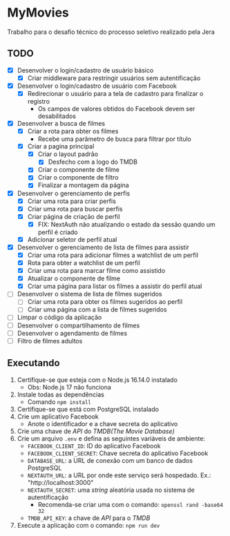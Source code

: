 # MyMovies

Trabalho para o desafio técnico do processo seletivo realizado pela Jera

## TODO

- [x] Desenvolver o login/cadastro de usuário básico
  - [x] Criar middleware para restringir usuários sem autentificação
- [x] Desenvolver o login/cadastro de usuário com Facebook
  - [x] Redirecionar o usuário para a tela de cadastro para finalizar o registro
    - Os campos de valores obtidos do Facebook devem ser desabilitados
- [x] Desenvolver a busca de filmes
  - [x] Criar a rota para obter os filmes
    - Recebe uma parâmetro de busca para filtrar por título
  - [x] Criar a pagina principal
    - [x] Criar o layout padrão
      - [x] Desfecho com a logo do TMDB
    - [x] Criar o componente de filme
    - [x] Criar o componente de filtro
    - [x] Finalizar a montagem da página
- [x] Desenvolver o gerenciamento de perfis
  - [x] Criar uma rota para criar perfis
  - [x] Criar uma rota para buscar perfis
  - [x] Criar página de criação de perfil
    - [x] FIX: NextAuth não atualizando o estado da sessão quando um perfil é criado
  - [x] Adicionar seletor de perfil atual
- [x] Desenvolver o gerenciamento de lista de filmes para assistir
  - [x] Criar uma rota para adicionar filmes a watchlist de um perfil
  - [x] Rota para obter a watchlist de um perfil
  - [x] Criar uma rota para marcar filme como assistido
  - [x] Atualizar o componente de filme
  - [x] Criar uma página para listar os filmes a assistir do perfil atual
- [ ] Desenvolver o sistema de lista de filmes sugeridos
  - [ ] Criar uma rota para obter os filmes sugeridos ao perfil
  - [ ] Criar uma página com a lista de filmes sugeridos
- [ ] Limpar o código da aplicação
- [ ] Desenvolver o compartilhamento de filmes
- [ ] Desenvolver o agendamento de filmes
- [ ] Filtro de filmes adultos

## Executando

1. Certifique-se que esteja com o Node.js 16.14.0 instalado
   - Obs: Node.js 17 não funciona
2. Instale todas as dependências
   - Comando `npm install`
3. Certifique-se que está com PostgreSQL instalado
4. Crie um aplicativo Facebook
   - Anote o identificador e a chave secreta do aplicativo
5. Crie uma chave de *API* do *TMDB(The Movie Database)*
6. Crie um arquivo `.env` e defina as seguintes variáveis de ambiente:
   - `FACEBOOK_CLIENT_ID`: ID do aplicativo Facebook
   - `FACEBOOK_CLIENT_SECRET`: Chave secreta do aplicativo Facebook
   - `DATABASE_URL`: a URL de conexão com um banco de dados PostgreSQL
   - `NEXTAUTH_URL`: a URL por onde este serviço será hospedado. Ex.: "http://localhost:3000"
   - `NEXTAUTH_SECRET`: uma *string* aleatória usada no sistema de autentificação
     - Recomenda-se criar uma com o comando: `openssl rand -base64 32`
   - `TMDB_API_KEY`: a chave de *API* para o *TMDB*
7. Execute a aplicação com o comando: `npm run dev`
